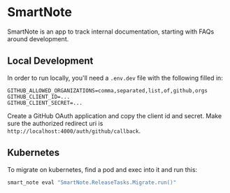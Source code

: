# SmartNote

SmartNote is an app to track internal documentation, starting with FAQs around development.

## Local Development

In order to run locally, you'll need a `.env.dev` file with the following filled in:

```
GITHUB_ALLOWED_ORGANIZATIONS=comma,separated,list,of,github,orgs
GITHUB_CLIENT_ID=...
GITHUB_CLIENT_SECRET=...
```

Create a GitHub OAuth application and copy the client id and secret. Make sure the authorized redirect uri is `http://localhost:4000/auth/github/callback`.

## Kubernetes

To migrate on kubernetes, find a pod and exec into it and run this:

```bash
smart_note eval "SmartNote.ReleaseTasks.Migrate.run()"
```
